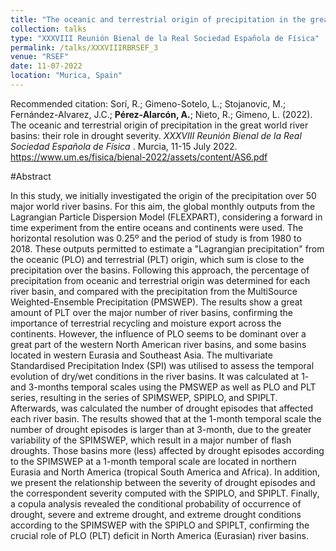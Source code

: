 ```yaml
---
title: "The oceanic and terrestrial origin of precipitation in the great world river basins: their role in drought severity"
collection: talks
type: "XXXVIII Reunión Bienal de la Real Sociedad Española de Física"
permalink: /talks/XXXVIIIRBRSEF_3
venue: "RSEF"
date: 11-07-2022
location: "Murica, Spain"
---
```


Recommended citation:  Sorí, R.; Gimeno-Sotelo, L.; Stojanovic, M.; Fernández-Alvarez, J.C.; <b>Pérez-Alarcón, A.</b>; Nieto, R.; Gimeno, L. (2022). 
The oceanic and terrestrial origin of precipitation in the great world river basins: their role in drought severity. <i>XXXVIII 
Reunión Bienal de la Real Sociedad  Española de Física </i>. Murcia, 11-15 July 2022.
<a href="https://www.um.es/fisica/bienal-2022/assets/content/AS6.pdf" target="blank">https://www.um.es/fisica/bienal-2022/assets/content/AS6.pdf</a>
 


#Abstract

In this study, we initially investigated the origin of the precipitation over 50 major world river basins.
For this aim, the global monthly outputs from the Lagrangian Particle Dispersion Model (FLEXPART),
considering a forward in time experiment from the entire oceans and continents were used. The horizontal
resolution was 0.25º and the period of study is from 1980 to 2018. These outputs permitted to estimate a
"Lagrangian precipitation" from the oceanic (PLO) and terrestrial (PLT) origin, which sum is close to the
precipitation over the basins. Following this approach, the percentage of precipitation from oceanic and
terrestrial origin was determined for each river basin, and compared with the precipitation from the MultiSource 
Weighted-Ensemble Precipitation (PMSWEP). The results show a great amount of
PLT over the major number of river basins, confirming the importance of terrestrial recycling and moisture
export across the continents. However, the influence of PLO seems to be dominant over a great part of the
western North American river basins, and some basins located in western Eurasia and Southeast Asia. The
multivariate Standardised Precipitation Index (SPI)  was utilised to assess the temporal
evolution of dry/wet conditions in the river basins. It was calculated at 1- and 3-months temporal scales
using the PMSWEP as well as PLO and PLT series, resulting in the series of SPIMSWEP, SPIPLO, and SPIPLT.
Afterwards, was calculated the number of drought episodes that affected each river basin. The results
showed that at the 1-month temporal scale the number of drought episodes is larger than at 3-month, due
to the greater variability of the SPIMSWEP, which result in a major number of flash droughts. Those basins
more (less) affected by drought episodes according to the SPIMSWEP at a 1-month temporal scale are located
in northern Eurasia and North America (tropical South America and Africa). In addition, we present the
relationship between the severity of drought episodes and the correspondent severity computed with the
SPIPLO, and SPIPLT. Finally, a copula analysis revealed the conditional probability of occurrence of drought,
severe and extreme drought, and extreme drought conditions according to the SPIMSWEP with the SPIPLO and
SPIPLT, confirming the crucial role of PLO (PLT) deficit in North America (Eurasian) river basins.
